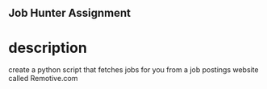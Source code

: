 ## Job Hunter Assignment
# description 
create a python script that fetches jobs for you from a job postings website called Remotive.com
